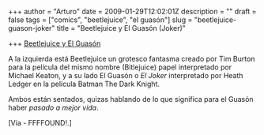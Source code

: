 +++
author = "Arturo"
date = 2009-01-29T12:02:01Z
description = ""
draft = false
tags = ["comics", "beetlejuice", "el guasón"]
slug = "beetlejuice-guason-joker"
title = "Beetlejuice y El Guasón (Joker)"

+++
[Beetlejuice y El Guasón](/images/import/104-1229995071.jpg)

A la izquierda está Beetlejuice un grotesco fantasma creado por Tim Burton para la película del mismo nombre (Bitlejuice) papel interpretado por Michael Keaton, y a su lado El Guasón o *El Joker* interpretado por Heath Ledger en la película Batman The Dark Knight.

Ambos están sentados, quizas hablando de lo que significa para el Guasón haber *pasado a mejor vida*.

[Vía - FFFFOUND!.]
